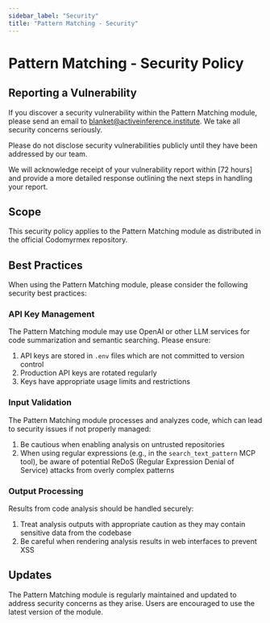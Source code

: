 ```yaml
---
sidebar_label: "Security"
title: "Pattern Matching - Security"
---
```


# Pattern Matching - Security Policy

## Reporting a Vulnerability

If you discover a security vulnerability within the Pattern Matching module, please send an email to blanket@activeinference.institute. We take all security concerns seriously.

Please do not disclose security vulnerabilities publicly until they have been addressed by our team.

We will acknowledge receipt of your vulnerability report within [72 hours] and provide a more detailed response outlining the next steps in handling your report.

## Scope

This security policy applies to the Pattern Matching module as distributed in the official Codomyrmex repository.

## Best Practices

When using the Pattern Matching module, please consider the following security best practices:

### API Key Management

The Pattern Matching module may use OpenAI or other LLM services for code summarization and semantic searching. Please ensure:

1. API keys are stored in `.env` files which are not committed to version control
2. Production API keys are rotated regularly
3. Keys have appropriate usage limits and restrictions

### Input Validation

The Pattern Matching module processes and analyzes code, which can lead to security issues if not properly managed:

1. Be cautious when enabling analysis on untrusted repositories
2. When using regular expressions (e.g., in the `search_text_pattern` MCP tool), be aware of potential ReDoS (Regular Expression Denial of Service) attacks from overly complex patterns

### Output Processing

Results from code analysis should be handled securely:

1. Treat analysis outputs with appropriate caution as they may contain sensitive data from the codebase
2. Be careful when rendering analysis results in web interfaces to prevent XSS

## Updates

The Pattern Matching module is regularly maintained and updated to address security concerns as they arise. Users are encouraged to use the latest version of the module. 